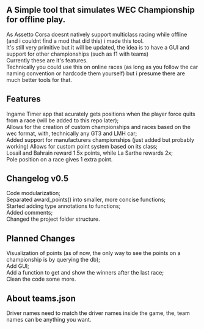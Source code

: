 ## A Simple tool that simulates WEC Championship for offline play.

As Assetto Corsa doesnt natively support multiclass racing while offline (and i couldnt find a mod that did this) i made this tool.<br>
It's still very primitive but it will be updated, the idea is to have a GUI and support for other championships (such as f1 with teams)<br>
Currently these are it's features.<br>
Technically you could use this on online races (as long as you follow the car naming convention or hardcode them yourself) but i presume there are much better tools for that.

## Features

Ingame Timer app that acurately gets positions when the player force quits from a race (will be added to this repo later);<br>
Allows for the creation of custom championships and races based on the wec format, with, technically any GT3 and LMH car;<br>
Added support for manufacturers championships (just added but probably working)
Allows for custom point system based on its class;<br>
Losail and Bahrain reward 1.5x points, while La Sarthe rewards 2x;<br>
Pole position on a race gives 1 extra point.<br>

## Changelog v0.5
Code modularization;<br>
Separated award_points() into smaller, more concise functions;<br>
Started adding type annotations to functions;<br>
Added comments;<br>
Changed the project folder structure.

## Planned Changes

Visualization of points (as of now, the only way to see the points on a championship is by querying the db);<br>
Add GUI;<br>
Add a function to get and show the winners after the last race;<br>
Clean the code some more.

## About teams.json

Driver names need to match the driver names inside the game, the, team names can be anything you want.